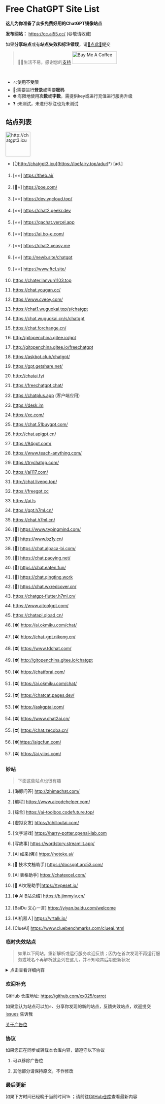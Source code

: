 # Free ChatGPT Site List

**这儿为你准备了众多免费好用的ChatGPT镜像站点**

**发布网站：** https://cc.ai55.cc/   (😃敬请收藏)

如果**分享站点**或有**站点失效和标注错误**，请[🌺点此🌺](https://github.com/xx025/carrot/issues)提交

>🧡🧡生活不易，感谢您的[支持](https://xx025.github.io/pages/zs/)  <a href="https://xx025.github.io/pages/zs/" target="_blank"><img src="https://cdn.buymeacoffee.com/buttons/v2/default-blue.png" alt="Buy Me A Coffee" style="height: 40px !important;width: 145px !important;" ></a>
<br/>

- ⭐:使用不受限
- 🔑:需要进行**登录**或需要**密码**
- ⛔:有限地使用**次数**或**字数**，需提供key或进行充值进行服务升级
- ❓ :未测试，未进行标注也为未测试

## 站点列表

<a href="https://loefairy.top/adurl*" target="_blank"><img src="https://imgs.loefairy.top/chatgpt3-icu.png" alt="http://chatgpt3.icu" style="height: 80px !important;width: auto !important;" ></a>

- [👆http://chatgpt3.icu](https://loefairy.top/adurl*) [ad.]


1. [⭐⭐] https://theb.ai/

2. [🔑⭐] https://poe.com/

3. [⭐⭐] https://dev.yqcloud.top/

4. [⭐⭐] https://chat2.geekr.dev

5. [⭐⭐] https://qachat.vercel.app

6. [⭐⭐] https://ai.bo-e.com/

7. [⭐⭐] https://chat2.xeasy.me

8. [⭐⭐] http://newb.site/chatgpt

9. [⭐⭐] https://www.ftcl.site/

10. https://chater.lanyun1103.top

11. https://chat.yougan.cc/

12. https://www.cveoy.com/

13. https://chat1.wuguokai.top/s/chatgpt

14. https://chat.wuguokai.cn/s/chatgpt

15. https://chat.forchange.cn/

16. http://gitopenchina.gitee.io/gpt

17. http://gitopenchina.gitee.io/freechatgpt

18. https://askbot.club/chatgpt/

19. https://gpt.getshare.net/

20. http://chatai.fyi

21. https://freechatgpt.chat/

22. https://chatplus.app (客户端应用)

23. https://desk.im

24. https://xc.com/

25. https://chat.51buygpt.com/

26. http://chat.apigpt.cn/

27. https://94gpt.com/

28. https://www.teach-anything.com/

29. https://trychatgp.com/

30. https://ai117.com/

31. http://chat.livepo.top/

32. https://freegpt.cc

33. https://ai.ls

34. https://gpt.h7ml.cn/

35. https://chat.h7ml.cn/

36. [🔑] https://www.typingmind.com/

37. [🔑] https://www.bz1y.cn/

38. [🔑] https://chat.alpaca-bi.com/

39. [🔑] https://chat.paoying.net/

40. [🔑] https://chat.eaten.fun/

41. [🔑]  https://chat.qingting.work

42. [🔑] https://chat.wxredcover.cn/

43. https://chatgpt-flutter.h7ml.cn/

44. https://www.aitoolgpt.com/

45. https://chatapi.qload.cn/

46. [⛔] https://ai.okmiku.com/chat/

47. [⛔] https://chat-gpt.nikong.cn/

48. [⛔] https://www.tdchat.com/

49. [⛔]  http://gitopenchina.gitee.io/chatgpt

50. [⛔] https://chatforai.com/

51. [⛔] https://ai.okmiku.com/chat/

52. [⛔] https://chatcat.pages.dev/

53. [⛔] https://askgptai.com/

54. [⛔] https://www.chat2ai.cn/

55. [⛔] https://chat.zecoba.cn/

56. [⛔]https://aigcfun.com/

57. [⛔] https://ai.yiios.com/

### 妙站

> 下面这些站点也很有趣

1. [海豚问答] http://zhimachat.com/

2. [编程] https://www.aicodehelper.com/

3. [综合] https://ai-toolbox.codefuture.top/

4. [虚拟女友] https://chilloutai.com/

5. [文字游戏] https://harry-potter.openai-lab.com

6. [写故事] https://wordstory.streamlit.app/

7. [AI 如来(佛)] https://hotoke.ai/

8. [🔑 技术文档助手] https://docsgpt.arc53.com/

9. [AI 表格助手] https://chatexcel.com/

10. [🔑 AI文秘助手]https://typeset.io/

11. [⛔ AI B站总结] https://b.jimmylv.cn/

12. [BaiDu 文心一言] https://yiyan.baidu.com/welcome

13. [AI机器人] https://vrtalk.io/

14. [ClueAI] https://www.cluebenchmarks.com/clueai.html

### 临时失效站点

> 如果以下网站，重新解析或运行服务欢迎反馈；因为在首次发现不再运行服务或域名不再解析就会列在这儿，并不知晓其后期更新状况

<details>
  <summary>点击查看详细内容</summary>

1. https://chatmate.network/

2. https://freegpt.one/

3. https://freechatgpt.lol/

4. https://fastgpt.app/

5. https://chat.jingran.vip/

6. http://itecheasy.com.cn/

7. https://chatgpt.ddiu.io/

8. https://chat.qingting.work/

9. https://chat.aigc-model.com/

10. https://chatgpt.poshist.cn/

11. https://www.chatsverse.xyz/

12. https://ai.v2less.com/

13. https://chatgpt.h7ml.cn/

14. https://chat.tgbot.co/

15. https://chat.ninvfeng.xyz/

16. https://talk.xiu.ee/

17. https://chat.sheepig.top/

18. https://chatgpt.ddiu.me/

19. https://chatgpt.lcc8.com/

20. https://chat.uue.me/

21. http://gpt.mxnf.store/

22. https://chat.moyunav.com/

23. https://www.askopenai.cn/


</details>

### 欢迎补充

GitHub 仓库地址: https://github.com/xx025/carrot

如果您认为站点可以加⭐、分享你发现的新的站点，反馈失效站点，欢迎提交[issues](https://github.com/xx025/carrot/issues) 告诉我

[关于广告位](https://github.com/xx025/carrot/wiki)

### 协议

如果您正在同步或转载本仓库内容，请遵守以下协议

1. 可以移除广告位

2. 其他部分请保持原文，不作修改

### 最后更新

如果下方时间已经晚于当前时间1h ；请前往[GitHub仓库](https://github.com/xx025/carrot)查看最新内容

